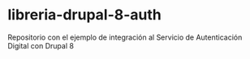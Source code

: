 # libreria-drupal-8-auth
Repositorio con el ejemplo de integración al Servicio de Autenticación Digital con Drupal 8
